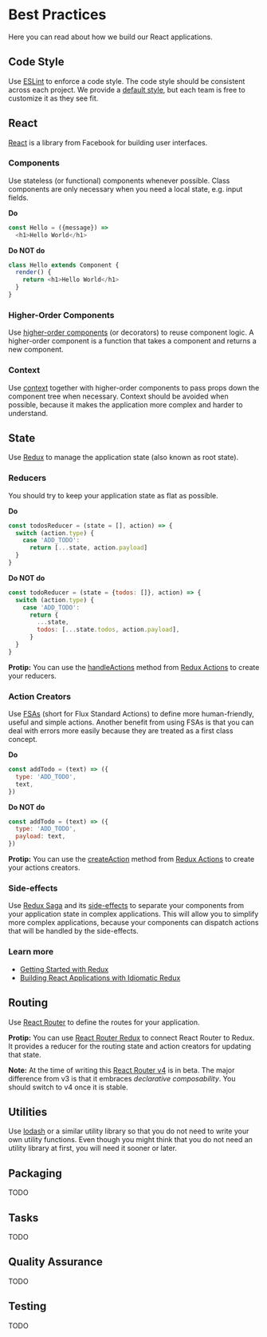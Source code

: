 # Best Practices

Here you can read about how we build our React applications.

## Code Style

Use [ESLint](http://eslint.org/) to enforce a code style. The code style
should be consistent across each project. We provide a [default style](../.eslintrc),
but each team is free to customize it as they see fit.

## React

[React](https://facebook.github.io/react/) is a library from Facebook for
building user interfaces.

### Components

Use stateless (or functional) components whenever possible. Class components
are only necessary when you need a local state, e.g. input fields.

**Do**

```javascript
const Hello = ({message}) =>
  <h1>Hello World</h1>
```

**Do NOT do**

```javascript
class Hello extends Component {
  render() {
    return <h1>Hello World</h1>
  }
}
```

### Higher-Order Components

Use [higher-order components](https://facebook.github.io/react/docs/higher-order-components.html)
(or decorators) to reuse component logic. A higher-order component is a function
that takes a component and returns a new component.

### Context

Use [context](https://facebook.github.io/react/docs/context.html) together with
higher-order components to pass props down the component tree when necessary.
Context should be avoided when possible, because it makes the application more
complex and harder to understand.

## State

Use [Redux](http://redux.js.org/) to manage the application state (also known
as root state).

### Reducers

You should try to keep your application state as flat as possible.

**Do**

```javascript
const todosReducer = (state = [], action) => {
  switch (action.type) {
    case 'ADD_TODO':
      return [...state, action.payload]
  }
}
```

**Do NOT do**

```javascript
const todoReducer = (state = {todos: []}, action) => {
  switch (action.type) {
    case 'ADD_TODO':
      return {
        ...state,
        todos: [...state.todos, action.payload],
      }
  }
}
```

**Protip:** You can use the [handleActions](https://github.com/acdlite/redux-actions#handleactionsreducermap-defaultstate) method from [Redux Actions](https://github.com/acdlite/redux-actions) to create
your reducers.

### Action Creators

Use [FSAs]((https://github.com/acdlite/flux-standard-action)) (short for Flux
Standard Actions) to define more human-friendly, useful and simple actions.
Another benefit from using FSAs is that you can deal with errors more
easily because they are treated as a first class concept.

**Do**

```javascript
const addTodo = (text) => ({
  type: 'ADD_TODO',
  text,
})
```

**Do NOT do**

```javascript
const addTodo = (text) => ({
  type: 'ADD_TODO',
  payload: text,
})
```

**Protip:** You can use the [createAction](https://github.com/acdlite/redux-actions#createactiontype-payloadcreator--identity-metacreator) method from [Redux Actions](https://github.com/acdlite/redux-actions)
to create your actions creators.

### Side-effects

Use [Redux Saga](https://redux-saga.github.io/redux-saga/) and its [side-effects](https://en.wikipedia.org/wiki/Side_effect_(computer_science))
to separate your components from your application state in complex applications.
This will allow you to simplify more complex applications, because your
components can dispatch actions that will be handled by the side-effects.

### Learn more

* [Getting Started with Redux](https://egghead.io/courses/getting-started-with-redux)
* [Building React Applications with Idiomatic Redux](https://egghead.io/courses/building-react-applications-with-idiomatic-redux)

## Routing

Use [React Router](https://github.com/ReactTraining/react-router) to define the
routes for your application.

**Protip:** You can use [React Router Redux](https://github.com/reactjs/react-router-redux)
to connect React Router to Redux. It provides a reducer for the routing state
and action creators for updating that state.

**Note:** At the time of writing this [React Router v4](https://github.com/ReactTraining/react-router/tree/v4)
is in beta. The major difference from v3 is that it embraces *declarative
composability*. You should switch to v4 once it is stable.

## Utilities

Use [lodash](https://lodash.com/) or a similar utility library so that you do
not need to write your own utility functions. Even though you might think that
you do not need an utility library at first, you will need it sooner or later.

## Packaging

TODO

## Tasks

TODO

## Quality Assurance

TODO

## Testing

TODO
